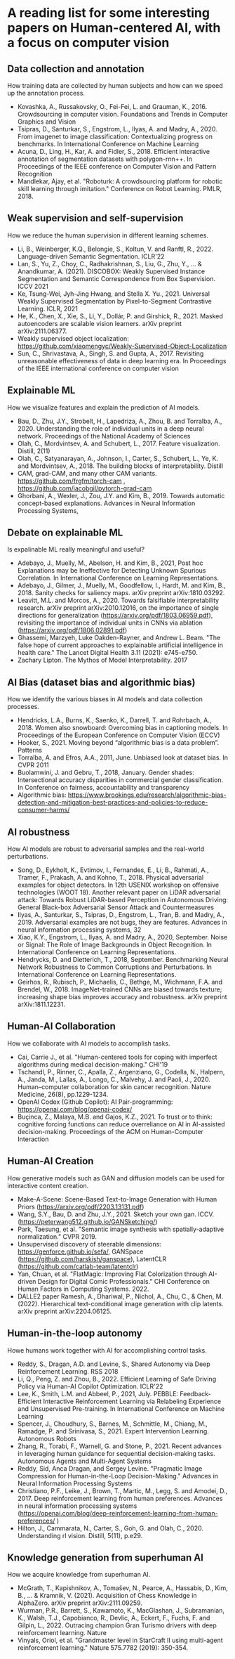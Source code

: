 # A reading list for some interesting papers on Human-centered AI, with a focus on computer vision

## Data collection and annotation
How training data are collected by human subjects and how can we speed up the annotation process.
* Kovashka, A., Russakovsky, O., Fei-Fei, L. and Grauman, K., 2016. Crowdsourcing in computer vision. Foundations and Trends in Computer Graphics and Vision
* Tsipras, D., Santurkar, S., Engstrom, L., Ilyas, A. and Madry, A., 2020. From imagenet to image classification: Contextualizing progress on benchmarks. In International Conference on Machine Learning
* Acuna, D., Ling, H., Kar, A. and Fidler, S., 2018. Efficient interactive annotation of segmentation datasets with polygon-rnn++. In Proceedings of the IEEE conference on Computer Vision and Pattern Recognition
* Mandlekar, Ajay, et al. "Roboturk: A crowdsourcing platform for robotic skill learning through imitation." Conference on Robot Learning. PMLR, 2018.

## Weak supervision and self-supervision
How we reduce the human supervision in different learning schemes.
* Li, B., Weinberger, K.Q., Belongie, S., Koltun, V. and Ranftl, R., 2022. Language-driven Semantic Segmentation. ICLR'22
* Lan, S., Yu, Z., Choy, C., Radhakrishnan, S., Liu, G., Zhu, Y., ... & Anandkumar, A. (2021). DISCOBOX: Weakly Supervised Instance Segmentation and Semantic Correspondence from Box Supervision. ICCV 2021
* Ke, Tsung-Wei, Jyh-Jing Hwang, and Stella X. Yu., 2021. Universal Weakly Supervised Segmentation by Pixel-to-Segment Contrastive Learning. ICLR, 2021
* He, K., Chen, X., Xie, S., Li, Y., Dollár, P. and Girshick, R., 2021. Masked autoencoders are scalable vision learners. arXiv preprint arXiv:2111.06377.
* Weakly supervised object localization: https://github.com/xiaomengyc/Weakly-Supervised-Object-Localization 
* Sun, C., Shrivastava, A., Singh, S. and Gupta, A., 2017. Revisiting unreasonable effectiveness of data in deep learning era. In Proceedings of the IEEE international conference on computer vision

## Explainable ML
How we visualize features and explain the prediction of AI models.
* Bau, D., Zhu, J.Y., Strobelt, H., Lapedriza, A., Zhou, B. and Torralba, A., 2020. Understanding the role of individual units in a deep neural network. Proceedings of the National Academy of Sciences
* Olah, C., Mordvintsev, A. and Schubert, L., 2017. Feature visualization. Distill, 2(11)
* Olah, C., Satyanarayan, A., Johnson, I., Carter, S., Schubert, L., Ye, K. and Mordvintsev, A., 2018. The building blocks of interpretability. Distill
* CAM, grad-CAM, and many other CAM variants. https://github.com/frgfm/torch-cam , https://github.com/jacobgil/pytorch-grad-cam 
* Ghorbani, A., Wexler, J., Zou, J.Y. and Kim, B., 2019. Towards automatic concept-based explanations. Advances in Neural Information Processing Systems,

## Debate on explainable ML
Is expalinable ML really meaningful and useful?
* Adebayo, J., Muelly, M., Abelson, H. and Kim, B., 2021, Post hoc Explanations may be Ineffective for Detecting Unknown Spurious Correlation. In International Conference on Learning Representations.
* Adebayo, J., Gilmer, J., Muelly, M., Goodfellow, I., Hardt, M. and Kim, B., 2018. Sanity checks for saliency maps. arXiv preprint arXiv:1810.03292.
* Leavitt, M.L. and Morcos, A., 2020. Towards falsifiable interpretability research. arXiv preprint arXiv:2010.12016, on the importance of single directions for generalization (https://arxiv.org/pdf/1803.06959.pdf), revisiting the importance of individual units in CNNs via ablation (https://arxiv.org/pdf/1806.02891.pdf) 
* Ghassemi, Marzyeh, Luke Oakden-Rayner, and Andrew L. Beam. "The false hope of current approaches to explainable artificial intelligence in health care." The Lancet Digital Health 3.11 (2021): e745-e750.
* Zachary Lipton. The Mythos of Model Interpretability. 2017

## AI Bias (dataset bias and algorithmic bias)
How we identify the various biases in AI models and data collection processes.
* Hendricks, L.A., Burns, K., Saenko, K., Darrell, T. and Rohrbach, A., 2018. Women also snowboard: Overcoming bias in captioning models. In Proceedings of the European Conference on Computer Vision (ECCV)
* Hooker, S., 2021. Moving beyond “algorithmic bias is a data problem”. Patterns
* Torralba, A. and Efros, A.A., 2011, June. Unbiased look at dataset bias. In CVPR 2011
* Buolamwini, J. and Gebru, T., 2018, January. Gender shades: Intersectional accuracy disparities in commercial gender classification. In Conference on fairness, accountability and transparency
* Algorithmic bias: https://www.brookings.edu/research/algorithmic-bias-detection-and-mitigation-best-practices-and-policies-to-reduce-consumer-harms/

## AI robustness 
How AI models are robust to adversarial samples and the real-world perturbations.
* Song, D., Eykholt, K., Evtimov, I., Fernandes, E., Li, B., Rahmati, A., Tramer, F., Prakash, A. and Kohno, T., 2018. Physical adversarial examples for object detectors. In 12th USENIX workshop on offensive technologies (WOOT 18). Another relevant paper on LiDAR adversarial attack: Towards Robust LiDAR-based Perception in Autonomous Driving: General Black-box Adversarial Sensor Attack and Countermeasures
* Ilyas, A., Santurkar, S., Tsipras, D., Engstrom, L., Tran, B. and Madry, A., 2019. Adversarial examples are not bugs, they are features. Advances in neural information processing systems, 32
* Xiao, K.Y., Engstrom, L., Ilyas, A. and Madry, A., 2020, September. Noise or Signal: The Role of Image Backgrounds in Object Recognition. In International Conference on Learning Representations.
* Hendrycks, D. and Dietterich, T., 2018, September. Benchmarking Neural Network Robustness to Common Corruptions and Perturbations. In International Conference on Learning Representations.
* Geirhos, R., Rubisch, P., Michaelis, C., Bethge, M., Wichmann, F.A. and Brendel, W., 2018. ImageNet-trained CNNs are biased towards texture; increasing shape bias improves accuracy and robustness. arXiv preprint arXiv:1811.12231.

## Human-AI Collaboration
How we collaborate with AI models to accomplish tasks.
* Cai, Carrie J., et al. "Human-centered tools for coping with imperfect algorithms during medical decision-making." CHI'19
* Tschandl, P., Rinner, C., Apalla, Z., Argenziano, G., Codella, N., Halpern, A., Janda, M., Lallas, A., Longo, C., Malvehy, J. and Paoli, J., 2020. Human–computer collaboration for skin cancer recognition. Nature Medicine, 26(8), pp.1229-1234.
* OpenAI Codex (Github Copilot): AI Pair-programming: https://openai.com/blog/openai-codex/
* Buçinca, Z., Malaya, M.B. and Gajos, K.Z., 2021. To trust or to think: cognitive forcing functions can reduce overreliance on AI in AI-assisted decision-making. Proceedings of the ACM on Human-Computer Interaction

## Human-AI Creation
How generative models such as GAN and diffusion models can be used for interactive content creation.
* Make-A-Scene: Scene-Based Text-to-Image Generation with Human Priors (https://arxiv.org/pdf/2203.13131.pdf)
* Wang, S.Y., Bau, D. and Zhu, J.Y., 2021. Sketch your own gan. ICCV. (https://peterwang512.github.io/GANSketching/)
* Park, Taesung, et al. "Semantic image synthesis with spatially-adaptive normalization." CVPR 2019.
* Unsupervised discovery of steerable dimensions: https://genforce.github.io/sefa/, GANSpace (https://github.com/harskish/ganspace), LatentCLR (https://github.com/catlab-team/latentclr)
* Yan, Chuan, et al. "FlatMagic: Improving Flat Colorization through AI-driven Design for Digital Comic Professionals." CHI Conference on Human Factors in Computing Systems. 2022.
* DALLE2 paper Ramesh, A., Dhariwal, P., Nichol, A., Chu, C., & Chen, M. (2022). Hierarchical text-conditional image generation with clip latents. arXiv preprint arXiv:2204.06125.

## Human-in-the-loop autonomy
Howe humans work together with AI for accomplishing control tasks.
* Reddy, S., Dragan, A.D. and Levine, S., Shared Autonomy via Deep Reinforcement Learning. RSS 2018
* Li, Q., Peng, Z. and Zhou, B., 2022. Efficient Learning of Safe Driving Policy via Human-AI Copilot Optimization. ICLR'22
* Lee, K., Smith, L.M. and Abbeel, P., 2021, July. PEBBLE: Feedback-Efficient Interactive Reinforcement Learning via Relabeling Experience and Unsupervised Pre-training. In International Conference on Machine Learning
* Spencer, J., Choudhury, S., Barnes, M., Schmittle, M., Chiang, M., Ramadge, P. and Srinivasa, S., 2021. Expert Intervention Learning. Autonomous Robots
* Zhang, R., Torabi, F., Warnell, G. and Stone, P., 2021. Recent advances in leveraging human guidance for sequential decision-making tasks. Autonomous Agents and Multi-Agent Systems
* Reddy, Sid, Anca Dragan, and Sergey Levine. "Pragmatic Image Compression for Human-in-the-Loop Decision-Making." Advances in Neural Information Processing Systems
* Christiano, P.F., Leike, J., Brown, T., Martic, M., Legg, S. and Amodei, D., 2017. Deep reinforcement learning from human preferences. Advances in neural information processing systems (https://openai.com/blog/deep-reinforcement-learning-from-human-preferences/ )
* Hilton, J., Cammarata, N., Carter, S., Goh, G. and Olah, C., 2020. Understanding rl vision. Distill, 5(11), p.e29.

## Knowledge generation from superhuman AI
How we acquire knowledge from superhuman AI.
* McGrath, T., Kapishnikov, A., Tomašev, N., Pearce, A., Hassabis, D., Kim, B., ... & Kramnik, V. (2021). Acquisition of Chess Knowledge in AlphaZero. arXiv preprint arXiv:2111.09259.
* Wurman, P.R., Barrett, S., Kawamoto, K., MacGlashan, J., Subramanian, K., Walsh, T.J., Capobianco, R., Devlic, A., Eckert, F., Fuchs, F. and Gilpin, L., 2022. Outracing champion Gran Turismo drivers with deep reinforcement learning. Nature
* Vinyals, Oriol, et al. "Grandmaster level in StarCraft II using multi-agent reinforcement learning." Nature 575.7782 (2019): 350-354.

